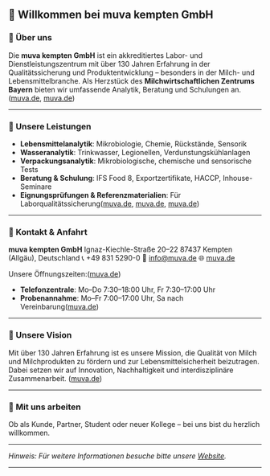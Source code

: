## 👋 Willkommen bei muva kempten GmbH

### 🧪 Über uns

Die **muva kempten GmbH** ist ein akkreditiertes Labor- und Dienstleistungszentrum mit über 130 Jahren Erfahrung in der Qualitätssicherung und Produktentwicklung – besonders in der Milch- und Lebensmittelbranche. Als Herzstück des **Milchwirtschaftlichen Zentrums Bayern** bieten wir umfassende Analytik, Beratung und Schulungen an. ([muva.de][1], [muva.de][2])

---

### 🔬 Unsere Leistungen

* **Lebensmittelanalytik**: Mikrobiologie, Chemie, Rückstände, Sensorik
* **Wasseranalytik**: Trinkwasser, Legionellen, Verdunstungskühlanlagen
* **Verpackungsanalytik**: Mikrobiologische, chemische und sensorische Tests
* **Beratung & Schulung**: IFS Food 8, Exportzertifikate, HACCP, Inhouse-Seminare
* **Eignungsprüfungen & Referenzmaterialien**: Für Laborqualitätssicherung([muva.de][3], [muva.de][4], [muva.de][5])

---

### 📍 Kontakt & Anfahrt

**muva kempten GmbH**
Ignaz-Kiechle-Straße 20–22
87437 Kempten (Allgäu), Deutschland
📞 +49 831 5290-0
📧 [info@muva.de](mailto:info@muva.de)
🌐 [muva.de](https://www.muva.de)

Unsere Öffnungszeiten:([muva.de][7])

* **Telefonzentrale**: Mo–Do 7:30–18:00 Uhr, Fr 7:30–17:00 Uhr
* **Probenannahme**: Mo–Fr 7:00–17:00 Uhr, Sa nach Vereinbarung([muva.de][8])

---

### 🌱 Unsere Vision

Mit über 130 Jahren Erfahrung ist es unsere Mission, die Qualität von Milch und Milchprodukten zu fördern und zur Lebensmittelsicherheit beizutragen. Dabei setzen wir auf Innovation, Nachhaltigkeit und interdisziplinäre Zusammenarbeit. ([muva.de][2])

---

### 🤝 Mit uns arbeiten

Ob als Kunde, Partner, Student oder neuer Kollege – bei uns bist du herzlich willkommen.

---

*Hinweis: Für weitere Informationen besuche bitte unsere [Website](https://www.muva.de).*

---

[1]: https://www.muva.de/ueber-uns?utm_source=chatgpt.com "Über uns - der muva kempten GmbH"
[2]: https://www.muva.de/ueber-uns/historie?utm_source=chatgpt.com "Historie - der muva kempten GmbH"
[3]: https://www.muva.de/?utm_source=chatgpt.com "Startseite der muva kempten GmbH"
[4]: https://www.muva.de/ueber-uns/ansprechpartner?utm_source=chatgpt.com "Ansprechpartner - der muva kempten GmbH"
[5]: https://www.muva.de/probenannahme?utm_source=chatgpt.com "Probenannahme"
[6]: https://www.it-michel.de/referenzen/artikel/muva-kempten-gmbh?utm_source=chatgpt.com "Referenz Neue Website für die muva kempten GmbH"
[7]: https://www.muva.de/en/about-us/contact?utm_source=chatgpt.com "Contact - der muva kempten GmbH"
[8]: https://www.muva.de/ueber-uns/oeffnungszeiten?utm_source=chatgpt.com "Öffnungszeiten - der muva kempten GmbH"
